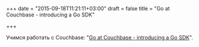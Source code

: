 +++
date = "2015-09-18T11:21:11+03:00"
draft = false
title = "Go at Couchbase - introducing a Go SDK"

+++

<p>Учимся работать с Couchbase: &quot;<a href="http://blog.couchbase.com/2015/september/go-at-couchbase---introducing-a-go-sdk">Go at Couchbase - introducing a Go SDK</a>&quot;.</p>

